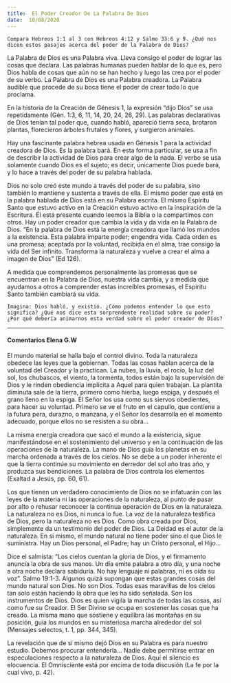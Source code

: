 ```yaml
---
title:  El Poder Creador De La Palabra De Dios
date:  10/08/2020
---
```


`Compara Hebreos 1:1 al 3 con Hebreos 4:12 y Salmo 33:6 y 9. ¿Qué nos dicen estos pasajes acerca del poder de la Palabra de Dios?`

La Palabra de Dios es una Palabra viva. Lleva consigo el poder de lograr las cosas que declara. Las palabras humanas pueden hablar de lo que es, pero Dios habla de cosas que aún no se han hecho y luego las crea por el poder de su verbo. La Palabra de Dios es una Palabra creadora. La Palabra audible que procede de su boca tiene el poder de crear todo lo que proclama.

En la historia de la Creación de Génesis 1, la expresión “dijo Dios” se usa repetidamente (Gén. 1:3, 6, 11, 14, 20, 24, 26, 29). Las palabras declarativas de Dios tenían tal poder que, cuando habló, apareció tierra seca, brotaron plantas, florecieron árboles frutales y flores, y surgieron animales.

Hay una fascinante palabra hebrea usada en Génesis 1 para la actividad creadora de Dios. Es la palabra bará. En esta forma particular, se usa a fin de describir la actividad de Dios para crear algo de la nada. El verbo se usa solamente cuando Dios es el sujeto; es decir, únicamente Dios puede bará, y lo hace a través del poder de su palabra hablada.

Dios no solo creó este mundo a través del poder de su palabra, sino también lo mantiene y sustenta a través de ella. El mismo poder que está en la palabra hablada de Dios está en su Palabra escrita. El mismo Espíritu Santo que estuvo activo en la Creación estuvo activo en la inspiración de la Escritura. Él está presente cuando leemos la Biblia o la compartimos con otros. Hay un poder creador que cambia la vida y da vida en la Palabra de Dios. “En la palabra de Dios está la energía creadora que llamó los mundos a la existencia. Esta palabra imparte poder; engendra vida. Cada orden es una promesa; aceptada por la voluntad, recibida en el alma, trae consigo la vida del Ser infinito. Transforma la naturaleza y vuelve a crear el alma a imagen de Dios” (Ed 126).

A medida que comprendemos personalmente las promesas que se encuentran en la Palabra de Dios, nuestra vida cambia, y a medida que ayudamos a otros a comprender estas increíbles promesas, el Espíritu Santo también cambiará su vida.

`Imagina: Dios habló, y existió. ¿Cómo podemos entender lo que esto significa? ¿Qué nos dice esta sorprendente realidad sobre su poder? ¿Por qué debería animarnos esta verdad sobre el poder creador de Dios?`

---

#### Comentarios Elena G.W

El mundo material se halla bajo el control divino. Toda la naturaleza obedece las leyes que la gobiernan. Todas las cosas hablan acerca de la voluntad del Creador y la practican. La nubes, la lluvia, el rocío, la luz del sol, los chubascos, el viento, la tormenta, todos están bajo la supervisión de Dios y le rinden obediencia implícita a Aquel para quien trabajan. La plantita diminuta sale de la tierra, primero como hierba, luego espiga, y después el grano lleno en la espiga. El Señor los usa como sus siervos obedientes, para hacer su voluntad. Primero se ve el fruto en el capullo, que contiene a la futura pera, durazno, o manzana, y el Señor los desarrolla en el momento adecuado, porque ellos no se resisten a su obra…

La misma energía creadora que sacó el mundo a la existencia, sigue manifestándose en el sostenimiento del universo y en la continuación de las operaciones de la naturaleza. La mano de Dios guía los planetas en su marcha ordenada a través de los cielos. No se debe a un poder inherente el que la tierra continúe su movimiento en derredor del sol año tras año, y produzca sus bendiciones. La palabra de Dios controla los elementos (Exaltad a Jesús, pp. 60, 61).

Los que tienen un verdadero conocimiento de Dios no se infatuarán con las leyes de la materia ni las operaciones de la naturaleza, al punto de pasar por alto o rehusar reconocer la continua operación de Dios en la naturaleza. La naturaleza no es Dios, ni nunca lo fue. La voz de la naturaleza testifica de Dios, pero la naturaleza no es Dios. Como obra creada por Dios, simplemente da un testimonio del poder de Dios. La Deidad es el autor de la naturaleza. En sí mismo, el mundo natural no tiene poder sino el que Dios le suministra. Hay un Dios personal, el Padre; hay un Cristo personal, el Hijo…

Dice el salmista: “Los cielos cuentan la gloria de Dios, y el firmamento anuncia la obra de sus manos. Un día emite palabra a otro día, y una noche a otra noche declara sabiduría. No hay lenguaje ni palabras, ni es oída su voz”. Salmo 19:1-3. Algunos quizá supongan que estas grandes cosas del mundo natural son Dios. No son Dios. Todas esas maravillas de los cielos tan solo están haciendo la obra que les ha sido señalada. Son los instrumentos de Dios. Dios es quien vigila la marcha de todas las cosas, así como fue su Creador. El Ser Divino se ocupa en sostener las cosas que ha creado. La misma mano que sostiene y equilibra las montañas en su posición, guía los mundos en su misteriosa marcha alrededor del sol (Mensajes selectos, t. 1, pp. 344, 345).

La revelación que de sí mismo dejó Dios en su Palabra es para nuestro estudio. Debemos procurar entenderla… Nadie debe permitirse entrar en especulaciones respecto a la naturaleza de Dios. Aquí el silencio es elocuencia. El Omnisciente está por encima de toda discusión (La fe por la cual vivo, p. 42).